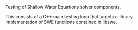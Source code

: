 Testing of Shallow Water Equations solver components.

This consists of a C++ main testing loop that targets c-library implementation of SWE functions
contained in libswe.


